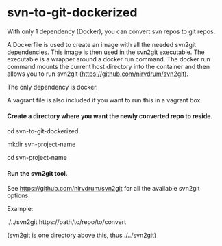 svn-to-git-dockerized
=====================

With only 1 dependency (Docker), you can convert svn repos to git repos. 

A Dockerfile is used to create an image with all the needed svn2git dependencies. This image is then used in the svn2git executable. The executable is a wrapper around a docker run command. The docker run command mounts the current host directory into the container and then allows you to run svn2git (https://github.com/nirvdrum/svn2git). 

The only dependency is docker.

A vagrant file is also included if you want to run this in a vagrant box.

#### Create a directory where you want the newly converted repo to reside.
cd svn-to-git-dockerized

mkdir svn-project-name

cd svn-project-name

#### Run the svn2git tool. 
See https://github.com/nirvdrum/svn2git for all the available svn2git options.

Example:

./../svn2git https://path/to/repo/to/convert

(svn2git is one directory above this, thus ./../svn2git)

